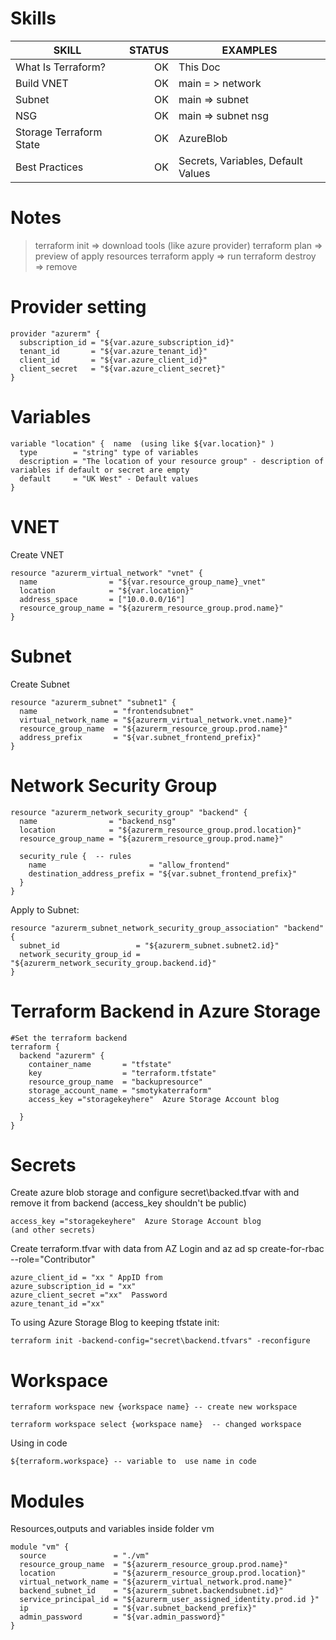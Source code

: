 # Skills

| SKILL                   | STATUS | EXAMPLES                           |
| ----------------------- | -----: | ---------------------------------- |
| What Is Terraform?      |     OK | This Doc                           |
| Build VNET              |     OK | main  = > network                  |
| Subnet                  |     OK | main => subnet                     |
| NSG                     |     OK | main => subnet nsg                 |
| Storage Terraform State |     OK | AzureBlob                          |
| Best Practices          |     OK | Secrets, Variables, Default Values |

# Notes 

>terraform init => download tools (like azure provider)
terraform plan => preview of apply resources
terraform apply => run
terraform destroy => remove

# Provider setting

```
provider "azurerm" {
  subscription_id = "${var.azure_subscription_id}"
  tenant_id       = "${var.azure_tenant_id}"
  client_id       = "${var.azure_client_id}"
  client_secret   = "${var.azure_client_secret}"
}
```


# Variables
```
variable "location" {  name  (using like ${var.location}" )
  type        = "string" type of variables 
  description = "The location of your resource group" - description of variables if default or secret are empty
  default     = "UK West" - Default values
}
```

# VNET
Create VNET
```
resource "azurerm_virtual_network" "vnet" {
  name                = "${var.resource_group_name}_vnet"
  location            = "${var.location}"
  address_space       = ["10.0.0.0/16"]
  resource_group_name = "${azurerm_resource_group.prod.name}"
}
```

# Subnet
Create Subnet
```
resource "azurerm_subnet" "subnet1" {
  name                 = "frontendsubnet"
  virtual_network_name = "${azurerm_virtual_network.vnet.name}"
  resource_group_name  = "${azurerm_resource_group.prod.name}"
  address_prefix       = "${var.subnet_frontend_prefix}" 
}
```
# Network Security Group
```
resource "azurerm_network_security_group" "backend" {
  name                = "backend_nsg"
  location            = "${azurerm_resource_group.prod.location}"
  resource_group_name = "${azurerm_resource_group.prod.name}"

  security_rule {  -- rules
    name                       = "allow_frontend"
    destination_address_prefix = "${var.subnet_frontend_prefix}"
  }
}
```
Apply to Subnet:

```
resource "azurerm_subnet_network_security_group_association" "backend" {
  subnet_id                 = "${azurerm_subnet.subnet2.id}"
  network_security_group_id = "${azurerm_network_security_group.backend.id}"
}
```

# Terraform  Backend in Azure Storage

```
#Set the terraform backend
terraform {
  backend "azurerm" {
    container_name       = "tfstate"
    key                  = "terraform.tfstate"
    resource_group_name  = "backupresource"
    storage_account_name = "smotykaterraform"
    access_key ="storagekeyhere"  Azure Storage Account blog

  }
}

```

# Secrets

Create azure blob storage and configure secret\backed.tfvar with 
and remove it from  backend (access_key shouldn't be public)
```
access_key ="storagekeyhere"  Azure Storage Account blog
(and other secrets)
```

Create terraform.tfvar with  data from AZ Login and az ad sp create-for-rbac --role="Contributor"

```
azure_client_id = "xx " AppID from 
azure_subscription_id = "xx" 
azure_client_secret ="xx"  Password 
azure_tenant_id ="xx" 
```
To using Azure Storage Blog to keeping tfstate init:
```
terraform init -backend-config="secret\backend.tfvars" -reconfigure
```

# Workspace
```
terraform workspace new {workspace name} -- create new workspace

terraform workspace select {workspace name}  -- changed workspace
```

Using in code
```
${terraform.workspace} -- variable to  use name in code
```

# Modules

Resources,outputs and variables inside folder vm

```
module "vm" {
  source               = "./vm"
  resource_group_name  = "${azurerm_resource_group.prod.name}"
  location             = "${azurerm_resource_group.prod.location}"
  virtual_network_name = "${azurerm_virtual_network.prod.name}"
  backend_subnet_id    = "${azurerm_subnet.backendsubnet.id}"
  service_principal_id = "${azurerm_user_assigned_identity.prod.id }"
  ip                   = "${var.subnet_backend_prefix}"
  admin_password       = "${var.admin_password}"
}
```